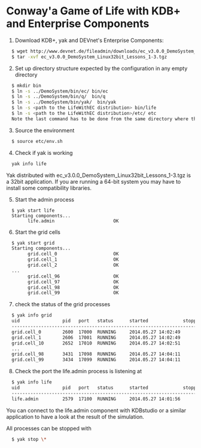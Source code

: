 Conway'a Game of Life with KDB+ and Enterprise Components
=========================================================

1. Download KDB+, yak and DEVnet's Enterprise Components:

```bash
  $ wget http://www.devnet.de/fileadmin/downloads/ec_v3.0.0_DemoSystem_Linux32bit_Lessons_1-3.tgz
  $ tar -xvf ec_v3.0.0_DemoSystem_Linux32bit_Lessons_1-3.tgz
```

2. Set up directory structure expected by the configuration in any empty directory

```bash
  $ mkdir bin
  $ ln -s ../DemoSystem/bin/ec/ bin/ec
  $ ln -s ../DemoSystem/bin/q/  bin/q
  $ ln -s ../DemoSystem/bin/yak/  bin/yak
  $ ln -s <path to the LifeWithEC distribution> bin/life
  $ ln -s <path to the LifeWithEC distribution>/etc/ etc
  Note the last command has to be done from the same directory where the bin directory was created above.
```

3. Source the environment

```bash
  $ source etc/env.sh
```

4. Check if yak is working

```bash
  yak info life
```
  Yak distributed with ec_v3.0.0_DemoSystem_Linux32bit_Lessons_1-3.tgz is a 32bit application. If you are running a 64-bit system you may have to install some compatibility libraries.


5. Start the admin process

```
  $ yak start life
  Starting components...                                                                                                                                                                                                                 
        life.admin                      OK    
```

6. Start the grid cells	

```bash
  $ yak start grid
  Starting components...                                                                                                                                                                                                                 
        grid.cell_0                     OK                                                                              
        grid.cell_1                     OK                                     
        grid.cell_2                     OK                                                         
  ...
        grid.cell_96                    OK
        grid.cell_97                    OK
        grid.cell_98                    OK
        grid.cell_99                    OK
```

7. check the status of the grid processes

```bash
  $ yak info grid
  uid                pid   port   status      started             stopped            
  -----------------------------------------------------------------------------------
  grid.cell_0        2600  17000  RUNNING     2014.05.27 14:02:49                    
  grid.cell_1        2606  17001  RUNNING     2014.05.27 14:02:49                    
  grid.cell_10       2652  17010  RUNNING     2014.05.27 14:02:51
  ...
  grid.cell_98       3431  17098  RUNNING     2014.05.27 14:04:11                    
  grid.cell_99       3434  17099  RUNNING     2014.05.27 14:04:11
```

8. Check the port the life.admin process is listening at

```bash
  $ yak info life
  uid                pid   port   status      started             stopped            
  -----------------------------------------------------------------------------------
  life.admin         2579  17100  RUNNING     2014.05.27 14:01:56

```

You can connect to the life.admin component with KDBstudio or a similar application to have a look at the result of the simulation.

All processes can be stopped with
  
```bash
  $ yak stop \*
```

